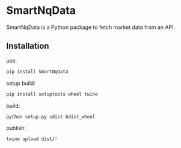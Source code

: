 # SmartNqData

SmartNqData is a Python package to fetch market data from an API.

## Installation

use:
```bash
pip install SmartNqData
```

setup build:
```bash
pip install setuptools wheel twine
```


build:
```bash
python setup.py sdist bdist_wheel
```

publish:
```bash
twine upload dist/*
```
